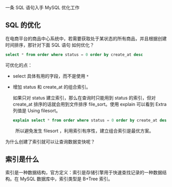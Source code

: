 一条 SQL 语句入手 MySQL 优化工作

## SQL 的优化

在电商平台的商品中心系统中，若需要获取处于某状态的所有商品，并且根据创建时间排序，那针对下面 SQL 语句 如何优化？

```sql
select * from order where status = 0 order by create_at desc
```

可优化的点：

- select 具体有用的字段，而不是使用 `*`

- 增加 status 和 create_at 的组合索引。
  
  如果只对 status 建立索引，那么在查询时只能用到 status 的索引，但对 create_at 排序的话就会用到文件排序 file_sort。使用 explain 可以看到 Extra 列值是 Using filesort。
  
  ```sql
  explain select * from order where status = 0 order by create_at desc
  ```

        所以避免发生 filesort ，利用索引有序性，建立组合索引是最优方案。

为什么创建了索引就可以让查询数据变快呢？

## 索引是什么

索引是一种数据结构，官方定义：索引是存储引擎用于快速查找记录的一种数据结构。在 MySQL 数据库中，索引类型是 B+Tree 索引。


